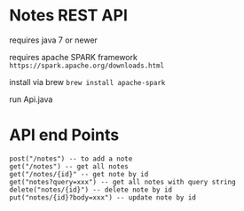 # Notes REST API
requires java 7 or newer

requires apache SPARK framework `https://spark.apache.org/downloads.html`

install via brew
`brew install apache-spark`

run Api.java

# API end Points

```
post("/notes") -- to add a note
get("/notes") -- get all notes
get("/notes/{id}" -- get note by id
get("notes?query=xxx") -- get all notes with query string
delete("notes/{id}") -- delete note by id
put("notes/{id}?body=xxx") -- update note by id
```
